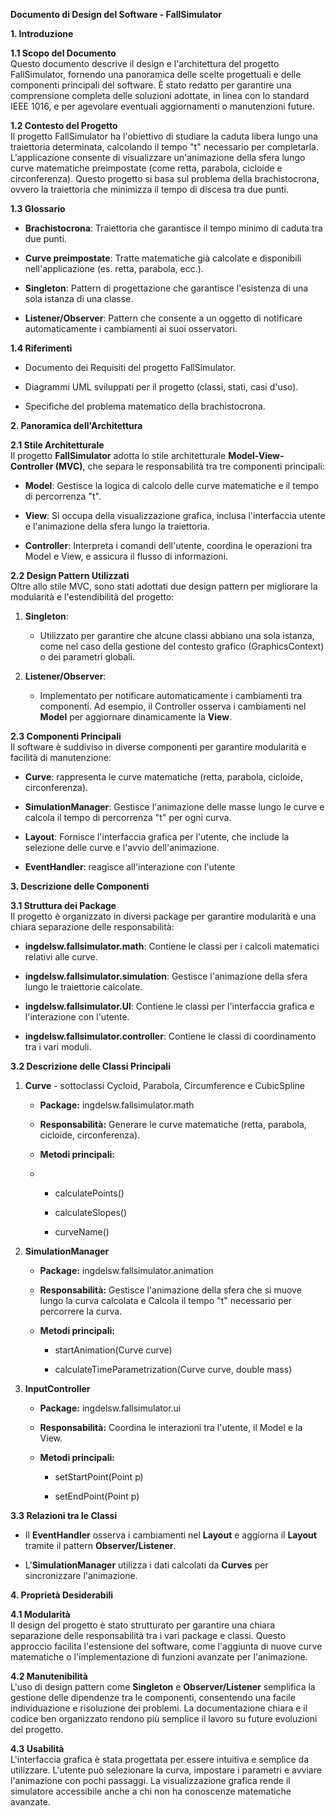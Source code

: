 **Documento di Design del Software - FallSimulator**

**1. Introduzione**

**1.1 Scopo del Documento**  
Questo documento descrive il design e l\'architettura del progetto
FallSimulator, fornendo una panoramica delle scelte progettuali e delle
componenti principali del software. È stato redatto per garantire una
comprensione completa delle soluzioni adottate, in linea con lo standard
IEEE 1016, e per agevolare eventuali aggiornamenti o manutenzioni
future.

**1.2 Contesto del Progetto**  
Il progetto FallSimulator ha l\'obiettivo di studiare la caduta libera
lungo una traiettoria determinata, calcolando il tempo \"t\" necessario
per completarla. L\'applicazione consente di visualizzare un\'animazione
della sfera lungo curve matematiche preimpostate (come retta, parabola,
cicloide e circonferenza). Questo progetto si basa sul problema della
brachistocrona, ovvero la traiettoria che minimizza il tempo di discesa
tra due punti.

**1.3 Glossario**

- **Brachistocrona**: Traiettoria che garantisce il tempo minimo di
  caduta tra due punti.

- **Curve preimpostate**: Tratte matematiche già calcolate e disponibili
  nell\'applicazione (es. retta, parabola, ecc.).

- **Singleton**: Pattern di progettazione che garantisce l'esistenza di
  una sola istanza di una classe.

- **Listener/Observer**: Pattern che consente a un oggetto di notificare
  automaticamente i cambiamenti ai suoi osservatori.

**1.4 Riferimenti**

- Documento dei Requisiti del progetto FallSimulator.

- Diagrammi UML sviluppati per il progetto (classi, stati, casi d'uso).

- Specifiche del problema matematico della brachistocrona.

**2. Panoramica dell\'Architettura**

**2.1 Stile Architetturale**  
Il progetto **FallSimulator** adotta lo stile architetturale
**Model-View-Controller (MVC)**, che separa le responsabilità tra tre
componenti principali:

- **Model**: Gestisce la logica di calcolo delle curve matematiche e il
  tempo di percorrenza \"t\".

- **View**: Si occupa della visualizzazione grafica, inclusa
  l'interfaccia utente e l'animazione della sfera lungo la traiettoria.

- **Controller**: Interpreta i comandi dell'utente, coordina le
  operazioni tra Model e View, e assicura il flusso di informazioni.

**2.2 Design Pattern Utilizzati**  
Oltre allo stile MVC, sono stati adottati due design pattern per
migliorare la modularità e l'estendibilità del progetto:

1.  **Singleton**:

    - Utilizzato per garantire che alcune classi abbiano una sola
      istanza, come nel caso della gestione del contesto grafico
      (GraphicsContext) o dei parametri globali.

2.  **Listener/Observer**:

    - Implementato per notificare automaticamente i cambiamenti tra
      componenti. Ad esempio, il Controller osserva i cambiamenti nel
      **Model** per aggiornare dinamicamente la **View**.

**2.3 Componenti Principali**  
Il software è suddiviso in diverse componenti per garantire modularità e
facilità di manutenzione:

- **Curve**: rappresenta le curve matematiche (retta, parabola,
  cicloide, circonferenza).

- **SimulationManager**: Gestisce l'animazione delle masse lungo le curve e calcola il tempo di percorrenza \"t\" per ogni
  curva.

- **Layout**: Fornisce l'interfaccia grafica per l'utente, che
  include la selezione delle curve e l'avvio dell'animazione.

- **EventHandler**: reagisce all'interazione con l'utente

**3. Descrizione delle Componenti**

**3.1 Struttura dei Package**  
Il progetto è organizzato in diversi package per garantire modularità e
una chiara separazione delle responsabilità:

- **ingdelsw.fallsimulator.math**: Contiene le classi per i calcoli
  matematici relativi alle curve.

- **ingdelsw.fallsimulator.simulation**: Gestisce l'animazione della
  sfera lungo le traiettorie calcolate.

- **ingdelsw.fallsimulator.UI**: Contiene le classi per l'interfaccia
  grafica e l'interazione con l'utente.

- **ingdelsw.fallsimulator.controller**: Contiene le classi di coordinamento
  tra i vari moduli.

**3.2 Descrizione delle Classi Principali**

1.  **Curve** - sottoclassi Cycloid, Parabola, Circumference e CubicSpline

    - **Package:** ingdelsw.fallsimulator.math

    - **Responsabilità:** Generare le curve matematiche (retta,
      parabola, cicloide, circonferenza).

    - **Metodi principali:**
    - 
       - calculatePoints()

      - calculateSlopes()

      - curveName()

2.  **SimulationManager**

    - **Package:** ingdelsw.fallsimulator.animation

    - **Responsabilità:** Gestisce l'animazione della sfera che si muove
      lungo la curva calcolata e Calcola il tempo \"t\" necessario per
      percorrere la curva.

    - **Metodi principali:**

      - startAnimation(Curve curve)

      - calculateTimeParametrization(Curve curve, double mass)

3.  **InputController**

    - **Package:** ingdelsw.fallsimulator.ui

    - **Responsabilità:** Coordina le interazioni tra l'utente, il Model
      e la View.

    - **Metodi principali:**

      - setStartPoint(Point p)

      - setEndPoint(Point p)

**3.3 Relazioni tra le Classi**

- Il **EventHandler** osserva i cambiamenti nel **Layout** e
  aggiorna il **Layout** tramite il pattern **Observer/Listener**.

- L'**SimulationManager** utilizza i dati calcolati da
  **Curves** per sincronizzare
  l'animazione.

**4. Proprietà Desiderabili**

**4.1 Modularità**  
Il design del progetto è stato strutturato per garantire una chiara
separazione delle responsabilità tra i vari package e classi. Questo
approccio facilita l\'estensione del software, come l\'aggiunta di nuove
curve matematiche o l\'implementazione di funzioni avanzate per
l\'animazione.

**4.2 Manutenibilità**  
L\'uso di design pattern come **Singleton** e **Observer/Listener**
semplifica la gestione delle dipendenze tra le componenti, consentendo
una facile individuazione e risoluzione dei problemi. La documentazione
chiara e il codice ben organizzato rendono più semplice il lavoro su
future evoluzioni del progetto.

**4.3 Usabilità**  
L'interfaccia grafica è stata progettata per essere intuitiva e semplice
da utilizzare. L'utente può selezionare la curva, impostare i parametri
e avviare l'animazione con pochi passaggi. La visualizzazione grafica
rende il simulatore accessibile anche a chi non ha conoscenze
matematiche avanzate.
